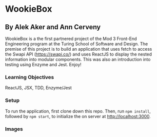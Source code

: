 # WookieBox
## By Alek Aker and Ann Cerveny

WookieBox is a the first partnered project of the Mod 3 Front-End Engineering program at the Turing School of Software and Design. The premise of this project is to build an application that uses fetch to access the Swapi API (https://swapi.co/) and uses ReactJS to display the nested information into modular components. This was also an introduction into testing using Enzyme and Jest. Enjoy!

### Learning Objectives

ReactJS, JSX, TDD, Enzyme/Jest

### Setup

To run the application, first clone down this repo. Then, run `npm install`, followed by `npm start`, to initialize the on server at [http://localhost:3000](http://localhost:3000).

### Images
